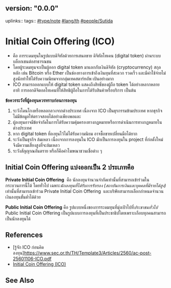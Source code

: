 ## version: "0.0.0"
uplinks:: 
tags:: [#type/note](app://obsidian.md/index.html#type/note) [#lang/th](app://obsidian.md/index.html#lang/th) [#people/Sutida](app://obsidian.md/index.html#people/Sutida)
# Initial Coin Offering (ICO)
- คือ การระดมทุนในรูปแบบดิจิทัลด้วยการเสนอขาย ดิจิทัลโทเคน (digital token) ผ่านระบบบล็อกเชนต่อสาธารณชน 
- โดยผู้ระดมทุนจะเป็นผู้ออก digital token มาแลกกับเงินดิจิทัล (cryptocurrency) สกุลหลัก เช่น Bitcoin หรือ Ether เป็นช่องทางการเข้าถึงเงินทุนที่สะดวก รวดเร็ว และมีค่าใช้จ่ายไม่สูงนักทำให้ได้รับความนิยมจากกลุ่มเทคสตาร์ทอัพ เป้นอย่างมาก
- ICO สามารถออกแบบให้ digital token แสดงถึงสิทธิ์ของผู้ถือ token ได้อย่างหลากหลาย อาทิ การออกดิจิตอลโทเคนที่ให้สิทธิผู้ถือในการได้รับสินค้าหรือบริการ เป็นต้น

**ข้อควรระวังที่ผู้ลงทุนควรทราบก่อนการลงทุน**
1. ระวังโดนโกงหรือหลอกลวงจากต่างประเทศ เนื่องจาก ICO เป็นธุรกรรมข้ามประเทศ หากธุรกิจไม่มีข้อมูลให้ตรวจสอบได้อย่างเพียงพอและ
2. ผู้ลงทุนอาจมีข้อจำกัดในการได้รับความคุ้มครองทางกฎหมายหรือการดำเนินการทางกฎหมายใน ต่างประเทศ
3. หาก digital token ที่ลงทุนไว้ไม่ได้รับความนิยม อาจซื้อขายเปลี่ยนมือได้ยาก
4. ระวังเป็นธุรกิจ ล้มเหลว เนื่องจากการลงทุนใน ICO มักเป็นการลงทุนใน project ที่ก่อตั้งใหม่ จึงมีความเสี่ยงสูงที่จะล้มเหลว
5. ระวังสัญญาณอันตราย หรือก็คือคำโฆษณาชวนเชื่อต่าง ๆ


## Initial Coin Offering แบ่งออกเป็น 2 ประเภทคือ 
**Private Initial Coin Offering**  คือ นักลงทุนจำนวนจำกัดเท่านั้นที่สามารถเข้าร่วมในกระบวนการนี้ได้ โดยทั่วไป เฉพาะ*นักลงทุนที่ได้รับการรับรอง (สถาบันการเงินและบุคคลที่มีรายได้สูง)* เท่านั้นที่สามารถเข้าร่วม Private Initial Coin Offering  และบริษัทสามารถเลือกกำหนดจำนวนเงินลงทุนขั้นต่ำได้ด้วย

**Public Initial Coin Offering** คือ รูปแบบหนึ่งของการระดมทุนที่มุ่งเป้าไปที่*ประชาชนทั่วไป* Public Initial Coin Offering เป็นรูปแบบการลงทุนที่เป็นประชาธิปไตยเพราะเกือบทุกคนสามารถเป็นนักลงทุนได้

## References
- [รู้จัก ICO ก่อนคิดลงทุน]https://www.sec.or.th/TH/Template3/Articles/2560/ac-post-25601106-ICO.pdf
- [Initial Coin Offering (ICO)](https://zipmex.com/th/glossary/ico/)

## See Also